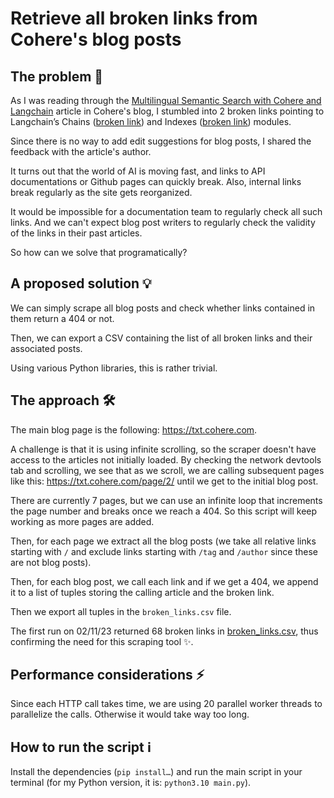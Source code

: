 # Retrieve all broken links from Cohere's blog posts

## The problem 🧐

As I was reading through the [Multilingual Semantic Search with Cohere and Langchain](https://txt.cohere.com/search-cohere-langchain/) article in Cohere's blog, I stumbled into 2 broken links pointing to Langchain’s Chains ([broken link](https://api.python.langchain.com/en/latest/modules/chains.html?ref=txt.cohere.com)) and Indexes ([broken link](https://api.python.langchain.com/en/latest/modules/indexes/getting_started.html?ref=txt.cohere.com)) modules.

Since there is no way to add edit suggestions for blog posts, I shared the feedback with the article's author.

It turns out that the world of AI is moving fast, and links to API documentations or Github pages can quickly break. Also, internal links break regularly as the site gets reorganized.

It would be impossible for a documentation team to regularly check all such links. And we can't expect blog post writers to regularly check the validity of the links in their past articles.

So how can we solve that programatically?

## A proposed solution 💡

We can simply scrape all blog posts and check whether links contained in them return a 404 or not.

Then, we can export a CSV containing the list of all broken links and their associated posts.

Using various Python libraries, this is rather trivial.

## The approach 🛠️

The main blog page is the following: https://txt.cohere.com.

A challenge is that it is using infinite scrolling, so the scraper doesn't have access to the articles not initially loaded.
By checking the network devtools tab and scrolling, we see that as we scroll, we are calling subsequent pages like this: https://txt.cohere.com/page/2/ until we get to the initial blog post.

There are currently 7 pages, but we can use an infinite loop that increments the page number and breaks once we reach a 404. So this script will keep working as more pages are added.

Then, for each page we extract all the blog posts (we take all relative links starting with `/` and exclude links starting with `/tag` and `/author` since these are not blog posts).

Then, for each blog post, we call each link and if we get a 404, we append it to a list of tuples storing the calling article and the broken link.

Then we export all tuples in the `broken_links.csv` file.

The first run on 02/11/23 returned 68 broken links in [broken_links.csv](https://github.com/samuelpath/cohere-blog-broken-links-check/blob/main/broken_links.csv), thus confirming the need for this scraping tool ✨.

## Performance considerations ⚡

Since each HTTP call takes time, we are using 20 parallel worker threads to parallelize the calls. Otherwise it would take way too long.

## How to run the script ℹ️

Install the dependencies (`pip install…`) and run the main script in your terminal (for my Python version, it is: `python3.10 main.py`).
